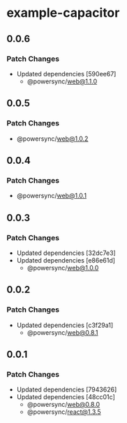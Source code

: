 # example-capacitor

## 0.0.6

### Patch Changes

- Updated dependencies [590ee67]
  - @powersync/web@1.1.0

## 0.0.5

### Patch Changes

- @powersync/web@1.0.2

## 0.0.4

### Patch Changes

- @powersync/web@1.0.1

## 0.0.3

### Patch Changes

- Updated dependencies [32dc7e3]
- Updated dependencies [e86e61d]
  - @powersync/web@1.0.0

## 0.0.2

### Patch Changes

- Updated dependencies [c3f29a1]
  - @powersync/web@0.8.1

## 0.0.1

### Patch Changes

- Updated dependencies [7943626]
- Updated dependencies [48cc01c]
  - @powersync/web@0.8.0
  - @powersync/react@1.3.5
